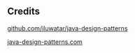 ## Credits
[github.com/iluwatar/java-design-patterns](https://github.com/iluwatar/java-design-patterns)

[java-design-patterns.com](http://java-design-patterns.com/patterns/)

